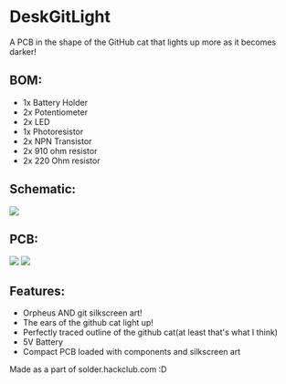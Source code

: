 # DeskGitLight
A PCB in the shape of the GitHub cat that lights up more as it becomes darker!
## BOM:
- 1x Battery Holder
- 2x Potentiometer
- 2x LED
- 1x Photoresistor
- 2x NPN Transistor
- 2x 910 ohm resistor
- 2x 220 Ohm resistor
## Schematic:
![](https://hc-cdn.hel1.your-objectstorage.com/s/v3/237092083cf992207ecfb1fc93ff9317542febb2_screenshot_2025-06-12_at_8.34.37___pm.png)
## PCB:
![](https://hc-cdn.hel1.your-objectstorage.com/s/v3/ed72f85f63c5db2103637644e85aa46d81fd1b4d_screenshot_2025-06-12_at_8.34.15___pm.png)
![](https://hc-cdn.hel1.your-objectstorage.com/s/v3/823138ad4d15d14992cd9ab9f67c37ce603eba8d_image.png)
## Features:
- Orpheus AND git silkscreen art!
- The ears of the github cat light up!
- Perfectly traced outline of the github cat(at least that's what I think)
- 5V Battery
- Compact PCB loaded with components and silkscreen art

Made as a part of solder.hackclub.com :D
